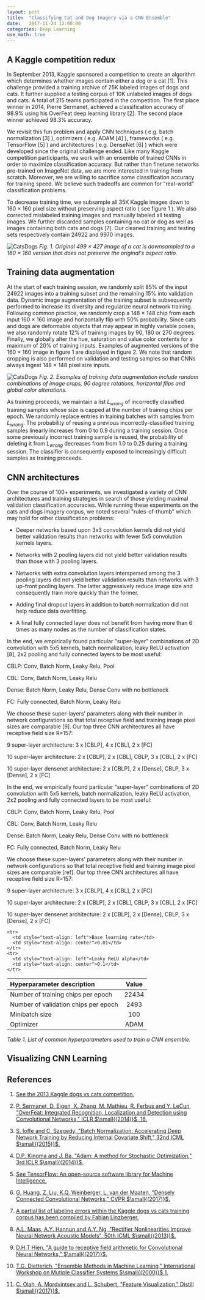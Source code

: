 ```yaml
---
layout: post
title:  "Classifying Cat and Dog Imagery via a CNN Ensemble"
date:   2017-11-24 12:00:00
categories: Deep Learning
use_math: true
---
```


## A Kaggle competition redux

In September 2013, Kaggle sponsored a competition to create an algorithm
which determines whether images contain either a dog or a cat [1].  This
challenge provided a training archive of 25K labeled images of dogs and
cats.  It further supplied a testing corpus of 10K unlabeled images of dogs
and cats.  A total of 215 teams participated in the competition.  The first
place winner in 2014, Pierre Sermanet, achieved a classification accuracy
of 98.9% using his OverFeat deep learning library [2].  The second place
winner achieved 98.3% accuracy.

We revisit this fun problem and apply CNN techniques $($ e.g. batch
normalization [3] $)$, optimizers $($ e.g. ADAM [4] $)$, frameworks $($
e.g. TensorFlow [5] $)$ and architectures $($ e.g. DenseNet [6] $)$ which
were developed since the original challenge ended.  Like many Kaggle
competition participants, we work with an ensemble of trained CNNs in order
to maximize classification accuracy.  But rather than finetune networks
pre-trained on ImageNet data, we are more interested in training from
scratch.  Moreover, we are willing to sacrifice some classification
accuracy for training speed.  We believe such tradeoffs are common for
"real-world" classification problems.

To decrease training time, we subsample all 35K Kaggle images down to 160
$\times$ 160 pixel size without preserving aspect ratio $($ see figure 1
$)$.  We also corrected mislabeled training images and manually labeled all
testing images.  We further discarded samples containing no cat or dog as
well as images containing both cats and dogs [7].  Our cleaned training and
testing sets respectively contain 24922 and 9970 images.

![CatsDogs]({{site.url}}/blog/images/cats_and_dogs/cat_orig_downsampled.png)
*Fig. 1.  Original 499 $\times$ 427 image of a cat is downsampled to a 160
$\times$ 160 version that does not preserve the original's aspect ratio.*

## Training data augmentation

At the start of each training session, we randomly split 85% of the input
24922 images into a training subset and the remaining 15% into validation
data.  Dynamic image augmentation of the training subset is subsequently
performed to increase its diversity and regularize neural network training.
Following common practice, we randomly crop a 148 $\times$ 148 chip from
each input 160 $\times$ 160 image and horizontally flip with 50%
probability.  Since cats and dogs are deformable objects that may appear in
highly variable poses, we also randomly rotate 12% of training images by
90, 180 or 270 degrees.  Finally, we globally alter the hue, saturation and
value color contents for a maximum of 20% of training inputs.  Examples of
augmented versions of the 160 $\times$ 160 image in figure 1 are displayed
in figure 2.  We note that random cropping is also performed on validation
and testing samples so that CNNs always ingest 148 $\times$ 148 pixel size
inputs.

![CatsDogs]({{site.url}}/blog/images/cats_and_dogs/montage_augment.png)
*Fig. 2.  Examples of training data augmentation include random
combinations of image crops, 90 degree rotations, horizontal flips and
global color alterations.*

As training proceeds, we maintain a list $L_{wrong}$ of incorrectly
classified training samples whose size is capped at the number of training
chips per epoch.  We randomly replace entries in training batches with
samples from $L_{wrong}$.  The probability of reusing a previous
incorrectly-classified training samples linearly increases from 0 to 0.9
during a training session.  Once some previously incorrect training sample
is reused, the probability of deleting it from $L_{wrong}$ decreases from
from 1.0 to 0.25 during a training session.  The classifier is consequently
exposed to increasingly difficult samples as training proceeds.

## CNN architectures

Over the course of 100+ experiments, we investigated a variety of CNN
architectures and training strategies in search of those yielding maximal
validation classification accuracies.  While running these experiments on
the cats and dogs imagery corpus, we noted several "rules-of-thumb" which
may hold for other classification problems:

*  Deeper networks based upon 3x3 convolution kernels did not yield better
validation results than networks with fewer 5x5 convolution kernels layers.

*  Networks with 2 pooling layers did not yield better validation results
than those with 3 pooling layers.

*  Networks with extra convolution layers interspersed among the 3 pooling
layers did not yield better validation results than networks with 3
up-front pooling layers.  The latter aggressively reduce image size and
consequently train more quickly than the former.

*  Adding final dropout layers in addition to batch normalization did not
help reduce data overfitting.

*  A final fully connected layer does not benefit from having more than 6
times as many nodes as the number of classification states.

In the end, we empirically found particular "super-layer" combinations of
2D convolution with 5x5 kernels, batch normalization, leaky ReLU activation
[8], 2x2 pooling and fully connected layers to be most useful:

CBLP: Conv, Batch Norm, Leaky Relu, Pool

CBL: Conv, Batch Norm, Leaky Relu

Dense: Batch Norm, Leaky Relu, Dense Conv with no bottleneck

FC: Fully connected, Batch Norm, Leaky Relu

We choose these super-layers' parameters along with their number in network
configurations so that total receptive field and training image pixel sizes
are comparable [9].  Our top three CNN architectures all have receptive
field size R=157:

9 super-layer architecture: 
    3 x [CBLP], 4 x [CBL], 2 x [FC]

10 super-layer architecture: 
    2 x [CBLP], 2 x [CBL], CBLP, 3 x [CBL], 2 x [FC]

10 super-layer densenet architecture:
    2 x [CBLP], 2 x [Dense], CBLP, 3 x [Dense], 2 x [FC]

In the end, we empirically found particular "super-layer" combinations of
2D convolution with 5x5 kernels, batch normalization, leaky ReLU
activation, 2x2 pooling and fully connected layers to be most useful:

CBLP: Conv, Batch Norm, Leaky Relu, Pool

CBL: Conv, Batch Norm, Leaky Relu

Dense: Batch Norm, Leaky Relu, Dense Conv with no bottleneck

FC: Fully connected, Batch Norm, Leaky Relu

We choose these super-layers' parameters along with their number in network
configurations so that total receptive field and training image pixel sizes
are comparable [ref].  Our top three CNN architectures all have receptive
field size R=157:

9 super-layer architecture: 
    3 x [CBLP], 4 x [CBL], 2 x [FC]

10 super-layer architecture: 
    2 x [CBLP], 2 x [CBL], CBLP, 3 x [CBL], 2 x [FC]

10 super-layer densenet architecture:
    2 x [CBLP], 2 x [Dense], CBLP, 3 x [Dense], 2 x [FC]



<table style="width:100%">
  <thead>
    <tr>
      <th style="text-align: left">Hyperparameter description</th>
      <th style="text-align: center">Value    </th>
    </tr>
  </thead>
  <tbody>
    <tr>
      <td style="text-align: left">Number of training chips per epoch</td>
      <td style="text-align: center">22434</td>
    </tr>
    <tr>
      <td style="text-align: left">Number of validation chips per epoch</td>
      <td style="text-align: center">2493</td>
    </tr>
    <tr>
      <td style="text-align: left">Minibatch size</td>
      <td style="text-align: center">100</td>
    </tr>
    <tr>
      <td style="text-align: left">Optimizer</td>
      <td style="text-align: center">ADAM</td>
    </tr>

    <tr>
      <td style="text-align: left">Base learning rate</td>
      <td style="text-align: center">0.01</td>
    </tr>
    <tr>
      <td style="text-align: left">Leaky ReLU alpha</td>
      <td style="text-align: center">0.1</td>
    </tr>
  </tbody>
</table>

*Table 1.  List of common hyperparameters used to train a CNN ensemble.*



## Visualizing CNN Learning

## References

1.  [See the 2013 Kaggle dogs vs cats
competition.](https://www.kaggle.com/c/dogs-vs-cats)

2.  [P. Sermanet, D. Eigen, X. Zhang, M. Mathieu, R. Ferbus and Y. LeCun,
"OverFeat: Integrated Recognition, Localization and Detection using
Convolutional Networks," ICLR $\small{(2014)}$,
16.](https://arxiv.org/abs/1312.6229)

3.  [S. Ioffe and C. Szegedy, "Batch Normalization: Accelerating Deep
Network Training by Reducing Internal Covariate Shift," 32nd ICML 
$\small{(2015)}$.](https://arxiv.org/abs/1502.03167)

4.  [D.P. Kingma and J. Ba, "Adam: A method for Stochastic Optimization,"
3rd ICLR $\small{(2014)}$.](https://arxiv.org/abs/1412.6980)

5.  [See TensorFlow: An open-source software library for Machine
Intelligence.](https://www.tensorflow.org/)

6.  [G. Huang, Z. Liu, K.Q. Weinberger, L. van der Maaten, "Densely
Connected Convolutional Networks," CVPR $\small{(2017)}$.](https://arxiv.org/abs/https://arxiv.org/abs/1608.06993)

7.  [A partial list of labeling errors within the Kaggle dogs vs cats
training corpus has been compiled by Fabian
Linzberger.](https://gist.github.com/lefant/bb9c304cfcf5da0f9f652570cc54893a)

8.  [A.L. Maas, A.Y. Hannun and A.Y. Ng, "Rectifier Nonlinearities Improve
Neural Network Acoustic Models", 50th ICML $\small{(2013)}$.](https://web.stanford.edu/~awni/papers/relu_hybrid_icml2013_final.pdf)

9.  [D.H.T Hien, "A guide to receptive field arithmetic for Convolutional
Neural Networks," $\small{(2017)}$.](https://medium.com/@nikasa1889/a-guide-to-receptive-field-arithmetic-for-convolutional-neural-networks-e0f514068807)


10.  [T.G. Dietterich, "Ensemble Methods in Machine Learning," International
Workshop on Mutiple Classifier Systems $\small{(2000)}$ 1.](http://web.engr.oregonstate.edu/~tgd/publications/mcs-ensembles.pdf)

11.  [C. Olah, A. Mordvintsev and L. Schubert, "Feature Visualization,"
Distill $\small{(2017)}$.](https://distill.pub/2017/feature-visualization/)


